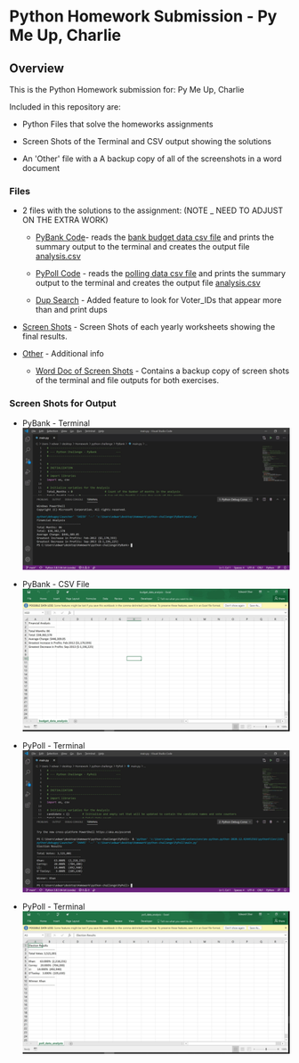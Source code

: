 # Python Homework Submission - Py Me Up, Charlie

## Overview

This is the Python Homework submission for: Py Me Up, Charlie  

Included in this repository are: 
* Python Files that solve the homeworks assignments

* Screen Shots of the Terminal and CSV output showing the solutions

* An 'Other' file with a A backup copy of all of the screenshots in a word document 


### Files

* 2 files with the solutions to the assignment: (NOTE _ NEED TO ADJUST ON THE EXTRA WORK)

  * [PyBank Code](PyBank/main.py)- reads the [bank budget data csv file](PyBank/budget_data_1.csv) and prints the summary output to the terminal and creates the output file [analysis.csv](PyBank/analysis/budget_data_analysis.csv)

  * [PyPoll Code](PyPoll/main.py) - reads the [polling data csv file](PyPoll/Resources/election_data.csv) and prints the summary output to the terminal and creates the output file [analysis.csv](PyPoll/analysis/poll_data_analysis.csv)

  * [Dup Search](PyPoll/main2.py) - Added feature to look for Voter_IDs that appear more than and print dups

* [Screen Shots](Images) - Screen Shots of each yearly worksheets showing the final results.

* [Other](Other) - Additional info  

  * [Word Doc of Screen Shots](Other/PY_Me_Up_Charlie_Screenshots.docx) - Contains a backup copy of screen shots of the terminal and file outputs for both exercises. 

  
### Screen Shots for Output

* PyBank - Terminal
![PyBank - Terminal](Images/PyBank_Terminal.jpg)

* PyBank - CSV File
![PyBank - CSV File](Images/PyBank_CSV.jpg)

* PyPoll - Terminal
![PyPoll - Terminal](Images/PyPoll_Terminal.jpg)

* PyPoll - Terminal
![PyPoll - CSV File](Images/PyPoll_CSV.jpg)

